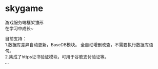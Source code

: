 # skygame

游戏服务端框架雏形  
在学习中成长~  
  
目前支持：  
1.数据库差异自动更新，BaseDB模块。 全自动增删改查，不需要执行数据库语句。  
2.集成了https证书验证模块，可用于谷歌支付验证等。  
...
